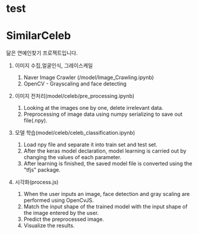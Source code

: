 # test
# SimilarCeleb
닮은 연예인찾기 프로젝트입니다.


1. 이미지 수집,얼굴인식, 그레이스케일
   1) Naver Image Crawler (/model/Image_Crawling.ipynb)
   2) OpenCV - Grayscaling and face detecting

2. 이미지 전처리(model/celeb/pre_processing.ipynb)
   1) Looking at the images one by one, delete irrelevant data.
   2) Preprocessing of image data using numpy serializing to save out file(.npy).


3. 모델 학습(model/celeb/celeb_classification.ipynb)
   1) Load npy file and separate it into train set and test set.
   2) After the keras model declaration, model learning is carried out by changing the values of each parameter.
   3) After learning is finished, the saved model file is converted using the "tfjs" package.

4. 시각화(process.js)
   1) When the user inputs an image, face detection and gray scaling are performed using OpenCvJS.
   2) Match the input shape of the trained model with the input shape of the image entered by the user.
   3) Predict the preprocessed image.
   4) Visualize the results.
